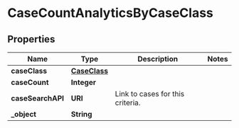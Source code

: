 

# CaseCountAnalyticsByCaseClass


## Properties

| Name | Type | Description | Notes |
|------------ | ------------- | ------------- | -------------|
|**caseClass** | [**CaseClass**](CaseClass.md) |  |  |
|**caseCount** | **Integer** |  |  |
|**caseSearchAPI** | **URI** | Link to cases for this criteria. |  |
|**_object** | **String** |  |  |



